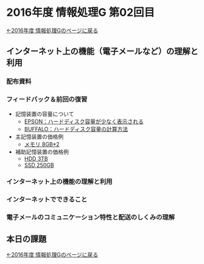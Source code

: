 #  2016年度 情報処理G 第02回目

[←2016年度 情報処理Gのページに戻る](#!lecture/2016infoG.md)

## インターネット上の機能（電子メールなど）の理解と利用

### 配布資料

### フィードバック＆前回の復習

- 記憶装置の容量について
	- [EPSON：ハードディスク容量が少なく表示される](http://faq.epsondirect.co.jp/faq/edc/app/servlet/relatedqa?QID=011043)
	- [BUFFALO：ハードディスク容量の計算方法](http://faq.buffalo.jp/app/answers/detail/a_id/1087)
- 主記憶装置の価格例
	- [メモリ 8GB*2](https://www.amazon.co.jp/dp/B009URHXMW)
- 補助記憶装置の価格例
	- [HDD 3TB](https://www.amazon.co.jp/dp/B015FGGWKU)
	- [SSD 250GB](https://www.amazon.co.jp/dp/B00S1V3FZC)

### インターネット上の機能の理解と利用

### インターネットでできること

### 電子メールのコミュニケーション特性と配送のしくみの理解

## 本日の課題


[←2016年度 情報処理Gのページに戻る](#!lecture/2016infoG.md)